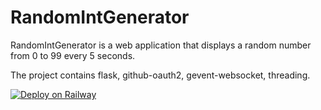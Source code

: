 # RandomIntGenerator
RandomIntGenerator is a web application that displays a random number from 0 to 99 every 5 seconds. 

The project contains flask, github-oauth2, gevent-websocket, threading.

[![Deploy on Railway](https://railway.app/button.svg)](https://railway.app/new/template/igzwwg?referralCode=alphasec)
